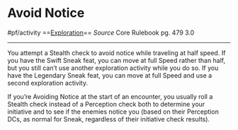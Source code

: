 # Avoid Notice
#pf/activity 
==[Exploration](../Traits/Exploration.md)==
*Source* Core Rulebook pg. 479 3.0

---
You attempt a Stealth check to avoid notice while traveling at half speed. If you have the Swift Sneak feat, you can move at full Speed rather than half, but you still can’t use another exploration activity while you do so. If you have the Legendary Sneak feat, you can move at full Speed and use a second exploration activity.

If you’re Avoiding Notice at the start of an encounter, you usually roll a Stealth check instead of a Perception check both to determine your initiative and to see if the enemies notice you (based on their Perception DCs, as normal for Sneak, regardless of their initiative check results).